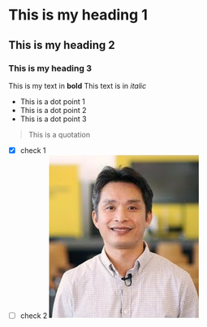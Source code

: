 # This is my heading 1
## This is my heading 2
### This is my heading 3

This is my text in __bold__
This text is in _italic_
- This is a dot point 1
- This is a dot point 2
- This is a dot point 3

> This is a quotation

 - [x] check 1
- [ ] check 2
![vinh picture](/VinhBui-1.png)
